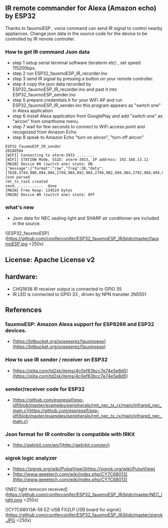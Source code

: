 ## IR remote commander for Alexa (Amazon echo) by ESP32
 Thanks to fauxmoESP , voice command can send IR signal to control nearby appliances.
 Change json data in the source code for the device to be controlled by IR remote controller.
 
### How to get IR command Json data 
- step 1 setup serial terminal software (teraterm etc) , set speed 115200bps.
- step 2 run ESP32_fauxmoESP_IR_recorder.ino
- step 3 send IR signal by pressing a button on your remote controller.
- step 4 copy the json data recorded by ESP32_fauxmoESP_IR_recorder.ino and past it into ESP32_fauxmoESP_sender.ino
- step 5 prepare credentials.h for your WiFi AP and run ESP32_fauxmoESP_IR_sender.ino 
         this program appears as "switch one" in Alexa application
- step 6 install Alexa application from GooglePlay and add "switch one" as "aircon" from smarthome menu.
- step 7 wait for few seconds to connect to WiFi access point and recognized from Amazon Echo
- step 8 speak to Amazon Echo "turn on aircon", "turn off aircon"

```
ESP32_fauxmoESP_IR_sender
20180504
[WIFI] Connecting to aterm-3933 ........
[WIFI] STATION Mode, SSID: aterm-3933, IP address: 192.168.13.11
[MAIN] Device #0 (switch one) state: ON
{"message":{"format":"raw","freq":38,"data":[7620,3744,980,894,984,2794,984,892,984,2794,982,894,984,2792,984,894,984,2792,984,894,984,2794,982,894,984,2794,982,2792,982,894,986,2792,982,894,986,2794,980,2792,982,2794,982,2794,982,894,984,894,984,2794,982,2792,982,894,986,894,984,894,984,894,986,2790,984,894,984,894,984,896,984,2794,982,2792,984,2790,984,894,984,894,984,894,984,894,986,894,984,2792,984,894,984,894,984,894,984,2794,984,892,984,894,986,892,984,896,984,2794,982,894,984,894,984,894,986,2786,986,894,984,894,986,894,984,894,984,894,986,892,986,894,984,894,986,892,984,894,986,892,986,894,984,894,984,2794,982,894,986,892,986,892,986,894,984,894,986,892,986,894,984,894,984,894,984,894,986,892,986,2792,984,894,982,896,984,894,984,894,984,896,984,894,984,894,984,894,984,896,986,892,984,2792,984,894,984,2792,984,2790,984,2792,984,2794,982,2790,984,894,986,892,986,894,984,894,984,894,984,894,984,896,984,0]},"hostname":"IRKitD2A4","deviceid":"XXXXXXXX"}
Json parsed
rmt_tx_task created
send.............  done
[MAIN] Free heap: 134524 bytes
[MAIN] Device #0 (switch one) state: OFF
```

### what's new
- Json data for NEC sealing light and SHARP air conditioner are included in the source.

![ESP32_fauxmoESP](https://github.com/coniferconifer/ESP32_fauxmoESP_IR/blob/master/fauxmoESP.jpg =250x)

## License: Apache License v2

## hardware: 
- CHQ1838 IR receiver output is connected to GPIO 35
- IR LED is connected to GPIO 33 , driven by NPN transiter 2N5551
  
## References

### fauxmoESP: Amazon Alexa support for ESP8266 and ESP32 devices.  
- [https://bitbucket.org/xoseperez/fauxmoesp](https://bitbucket.org/xoseperez/fauxmoesp)

### How to use IR sender / receiver on ESP32
- [https://qiita.com/td2sk/items/4c0ef83bcc7e74e5e8d5](https://qiita.com/td2sk/items/4c0ef83bcc7e74e5e8d5)
### sender/receiver code for ESP32
- [https://github.com/espressif/esp-idf/blob/master/examples/peripherals/rmt_nec_tx_rx/main/infrared_nec_main.c](https://github.com/espressif/esp-idf/blob/master/examples/peripherals/rmt_nec_tx_rx/main/infrared_nec_main.c)  
### Json format for IR controller is compatible with IRKit
- [http://getirkit.com/en/](http://getirkit.com/en/)
  
### sigrok logic analyzer
- [https://sigrok.org/wiki/PulseView](https://sigrok.org/wiki/PulseView)
- [http://www.geeetech.com/wiki/index.php/CY7C68013](http://www.geeetech.com/wiki/index.php/CY7C68013)

![NEC light remocon received](https://github.com/coniferconifer/ESP32_fauxmoESP_IR/blob/master/NEC_light.png =250x)

![CY7C68013A-56 EZ-USB FX2LP USB board for sigrok](https://github.com/coniferconifer/ESP32_fauxmoESP_IR/blob/master/sigrok.JPG =250x)

